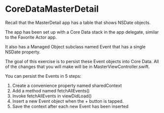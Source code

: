 # CoreDataMasterDetail

Recall that the MasterDetail app has a table that shows NSDate objects.

The app has been set up with a Core Data stack in the app delegate, similar to the Favorite Actor app.

It also has a Managed Object subclass named Event that has a single NSDate property.

The goal of this exercise is to persist these Event objects into Core Data. All of the changes that you will make will be in MasterViewController.swift.

You can persist the Events in 5 steps:

1. Create a convenience property named sharedContext
2. Add a method named fetchAllEvents()
3. Invoke fetchAllEvents in viewDidLoad()
4. Insert a new Event object when the + button is tapped.
5. Save the context after each new Event has been inserted
